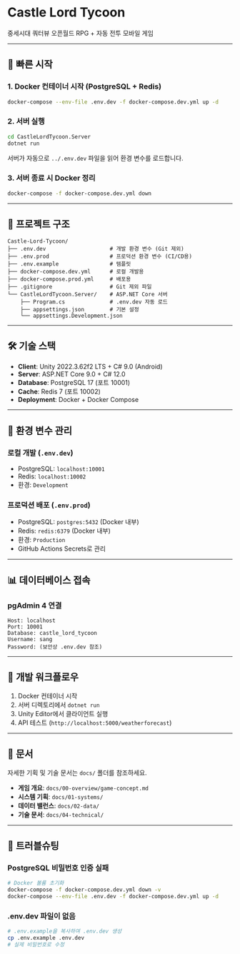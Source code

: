 # Castle Lord Tycoon

중세시대 쿼터뷰 오픈월드 RPG + 자동 전투 모바일 게임

---

## 🚀 빠른 시작

### **1. Docker 컨테이너 시작** (PostgreSQL + Redis)

```bash
docker-compose --env-file .env.dev -f docker-compose.dev.yml up -d
```

### **2. 서버 실행**

```bash
cd CastleLordTycoon.Server
dotnet run
```

서버가 자동으로 `../.env.dev` 파일을 읽어 환경 변수를 로드합니다.

### **3. 서버 종료 시 Docker 정리**

```bash
docker-compose -f docker-compose.dev.yml down
```

---

## 📁 프로젝트 구조

```
Castle-Lord-Tycoon/
├── .env.dev                    # 개발 환경 변수 (Git 제외)
├── .env.prod                   # 프로덕션 환경 변수 (CI/CD용)
├── .env.example                # 템플릿
├── docker-compose.dev.yml      # 로컬 개발용
├── docker-compose.prod.yml     # 배포용
├── .gitignore                  # Git 제외 파일
└── CastleLordTycoon.Server/    # ASP.NET Core 서버
    ├── Program.cs              # .env.dev 자동 로드
    ├── appsettings.json        # 기본 설정
    └── appsettings.Development.json
```

---

## 🛠️ 기술 스택

- **Client**: Unity 2022.3.62f2 LTS + C# 9.0 (Android)
- **Server**: ASP.NET Core 9.0 + C# 12.0
- **Database**: PostgreSQL 17 (포트 10001)
- **Cache**: Redis 7 (포트 10002)
- **Deployment**: Docker + Docker Compose

---

## 🔐 환경 변수 관리

### **로컬 개발** (`.env.dev`)
- PostgreSQL: `localhost:10001`
- Redis: `localhost:10002`
- 환경: `Development`

### **프로덕션 배포** (`.env.prod`)
- PostgreSQL: `postgres:5432` (Docker 내부)
- Redis: `redis:6379` (Docker 내부)
- 환경: `Production`
- GitHub Actions Secrets로 관리

---

## 📊 데이터베이스 접속

### **pgAdmin 4 연결**
```
Host: localhost
Port: 10001
Database: castle_lord_tycoon
Username: sang
Password: (보안상 .env.dev 참조)
```

---

## 🎯 개발 워크플로우

1. Docker 컨테이너 시작
2. 서버 디렉토리에서 `dotnet run`
3. Unity Editor에서 클라이언트 실행
4. API 테스트 (`http://localhost:5000/weatherforecast`)

---

## 📝 문서

자세한 기획 및 기술 문서는 `docs/` 폴더를 참조하세요.

- **게임 개요**: `docs/00-overview/game-concept.md`
- **시스템 기획**: `docs/01-systems/`
- **데이터 밸런스**: `docs/02-data/`
- **기술 문서**: `docs/04-technical/`

---

## 🔧 트러블슈팅

### **PostgreSQL 비밀번호 인증 실패**
```bash
# Docker 볼륨 초기화
docker-compose -f docker-compose.dev.yml down -v
docker-compose --env-file .env.dev -f docker-compose.dev.yml up -d
```

### **.env.dev 파일이 없음**
```bash
# .env.example을 복사하여 .env.dev 생성
cp .env.example .env.dev
# 실제 비밀번호로 수정
```
